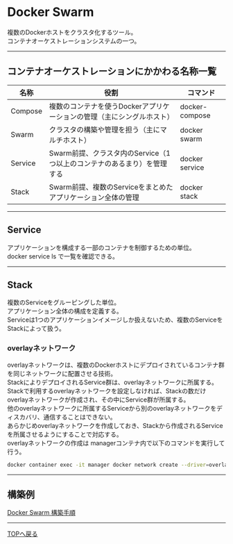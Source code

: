 # Docker Swarm

複数のDockerホストをクラスタ化するツール。  
コンテナオーケストレーションシステムの一つ。

---

## コンテナオーケストレーションにかかわる名称一覧

|  名称  |  役割  | コマンド  |
| ---- | ---- |---- |
|  Compose  |  複数のコンテナを使うDockerアプリケーションの管理（主にシングルホスト）  | docker-compose  |
|  Swarm  |  クラスタの構築や管理を担う（主にマルチホスト）  | docker swarm  |
|  Service  |  Swarm前提、クラスタ内のService（1つ以上のコンテナのあるまり）を管理する  | docker service  |
|  Stack  |  Swarm前提、複数のServiceをまとめたアプリケーション全体の管理  | docker stack  |

---

## Service

アプリケーションを構成する一部のコンテナを制御するための単位。  
docker service ls で一覧を確認できる。

---

## Stack

複数のServiceをグルーピングした単位。  
アプリケーション全体の構成を定義する。  
Serviceは1つのアプリケーションイメージしか扱えないため、複数のServiceをStackによって扱う。  

### overlayネットワーク

overlayネットワークは、複数のDockerホストにデプロイされているコンテナ群を同じネットワークに配置させる技術。  
StackによりデプロイされるService群は、overlayネットワークに所属する。  
Stackで利用するoverlayネットワークを設定しなければ、Stackの数だけoverlayネットワークが作成され、その中にService群が所属する。  
他のoverlayネットワークに所属するServiceから別のoverlayネットワークをディスカバリ、通信することはできない。  
あらかじめoverlayネットワークを作成しておき、Stackから作成されるServiceを所属させるようにすることで対応する。  
overlayネットワークの作成は managerコンテナ内で以下のコマンドを実行して行う。  

```sh
docker container exec -it manager docker network create --driver=overlay --atachable [ネットワーク名]
```

---

## 構築例

[Docker Swarm 構築手順](swarm構築手順.md)  

---
[TOPへ戻る](../README.md)  
